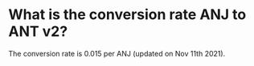 # What is the conversion rate ANJ to ANT v2?

The conversion rate is 0.015 per ANJ (updated on Nov 11th 2021).
